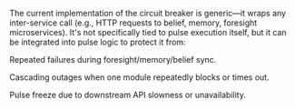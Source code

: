 


The current implementation of the circuit breaker is generic—it wraps any inter-service call (e.g., HTTP requests to belief, memory, foresight microservices). It's not specifically tied to pulse execution itself, but it can be integrated into pulse logic to protect it from:

Repeated failures during foresight/memory/belief sync.

Cascading outages when one module repeatedly blocks or times out.

Pulse freeze due to downstream API slowness or unavailability.